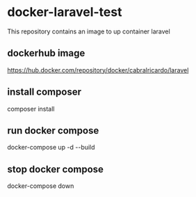 # docker-laravel-test
This repository contains an image to up container laravel

## dockerhub image
https://hub.docker.com/repository/docker/cabralricardo/laravel

## install composer
composer install

## run docker compose
docker-compose up -d --build

## stop docker compose
docker-compose down

